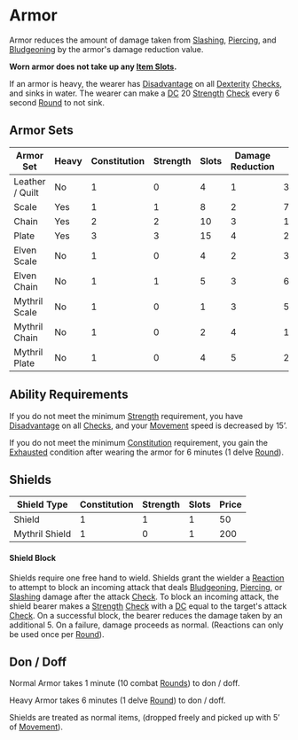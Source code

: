 # Armor

Armor reduces the amount of damage taken from [Slashing](../../Damage%20Types/Slashing.md), [Piercing](../../Damage%20Types/Piercing.md), and [Bludgeoning](../../Damage%20Types/Bludgeoning.md) by the armor's damage reduction value. 

**Worn armor does not take up any [Item Slots](../../Player%20Characters/Derived%20Statistics/Item%20Slots.md).**

If an armor is heavy, the wearer has [Disadvantage](../../Dice%20Rolls/Disadvantage.md) on all [Dexterity](../../Player%20Characters/Chosen%20Statistics/Dexterity.md) [Checks](../../Game%20Procedures/Check.md), and sinks in water.
	The wearer can make a [DC](../../Game%20Procedures/DC.md) 20 [Strength](../../Player%20Characters/Chosen%20Statistics/Strength.md) [Check](../../Game%20Procedures/Check.md) every 6 second [Round](../../Game%20Procedures/Round.md) to not sink.
## Armor Sets

| Armor Set       | Heavy | Constitution | Strength | Slots | Damage Reduction | Price   |
| --------------- | ----- | ------------ | -------- | ----- | ---------------- | ------- |
| Leather / Quilt | No    | 1            | 0        | 4     | 1                | 300     |
| Scale           | Yes   | 1            | 1        | 8     | 2                | 700     |
| Chain           | Yes   | 2            | 2        | 10    | 3                | 1,500   |
| Plate           | Yes   | 3            | 3        | 15    | 4                | 2,500   |
| Elven Scale     | No    | 1            | 0        | 4     | 2                | 3,000   |
| Elven Chain     | No    | 1            | 1        | 5     | 3                | 6,000   |
| Mythril Scale   | No    | 1            | 0        | 1     | 3                | 50,000  |
| Mythril Chain   | No    | 1            | 0        | 2     | 4                | 100,000 |
| Mythril Plate   | No    | 1            | 0        | 4     | 5                | 200,000 |
## Ability Requirements
If you do not meet the minimum [Strength](../../Player%20Characters/Chosen%20Statistics/Strength.md) requirement, you have [Disadvantage](../../Dice%20Rolls/Disadvantage.md) on all [Checks](../../Game%20Procedures/Check.md), and your [Movement](../../Game%20Procedures/Movement.md) speed is decreased by 15’.

If you do not meet the minimum [Constitution](../../Player%20Characters/Chosen%20Statistics/Constitution.md) requirement, you gain the [Exhausted](../../Conditions/Exhausted.md) condition after wearing the armor for 6 minutes (1 delve [Round](../../Game%20Procedures/Round.md)).
## Shields
| Shield Type    | Constitution | Strength | Slots | Price |
| -------------- | ------------ | -------- | ----- | ----- |
| Shield         | 1            | 1        | 1     | 50    |
| Mythril Shield | 1            | 0        | 1     | 200   |
#### Shield Block
Shields require one free hand to wield. Shields grant the wielder a [Reaction](../../Game%20Procedures/Reaction.md) to attempt to block an incoming attack that deals [Bludgeoning](../../Damage%20Types/Bludgeoning.md), [Piercing](../../Damage%20Types/Piercing.md), or [Slashing](../../Damage%20Types/Slashing.md) damage after the attack [Check](../../Game%20Procedures/Check.md). To block an incoming attack, the shield bearer makes a [Strength](../../Player%20Characters/Chosen%20Statistics/Strength.md) [Check](../../Game%20Procedures/Check.md) with a [DC](../../Game%20Procedures/DC.md) equal to the target's attack [Check](../../Game%20Procedures/Check.md). On a successful block, the bearer reduces the damage taken by an additional 5. On a failure, damage proceeds as normal. (Reactions can only be used once per [Round](../../Game%20Procedures/Round.md)).
## Don / Doff
Normal Armor takes 1 minute (10 combat [Rounds](../../Game%20Procedures/Round.md)) to don / doff.

Heavy Armor takes 6 minutes (1 delve [Round](../../Game%20Procedures/Round.md)) to don / doff.

Shields are treated as normal items, (dropped freely and picked up with 5’ of [Movement](../../Game%20Procedures/Movement.md)).